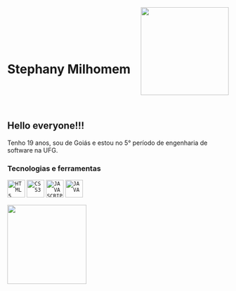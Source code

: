 <img width="200px" align="right" src="https://github.com/user-attachments/assets/9913bea9-4e49-46bc-a127-3b4abf3a5517">

</br>
</br>
</br>
</br>
</br>
<h1 align="left">Stephany Milhomem</h1>

</br>
</br>
</br>

## Hello everyone!!!

Tenho 19 anos, sou de Goiás e estou no 5° período de engenharia de software na UFG.

### Tecnologias e ferramentas

<code><img width="40px" src="https://cdn.jsdelivr.net/gh/devicons/devicon/icons/html5/html5-original-wordmark.svg" title = "HTML5"/></code>
<code><img width="40px" src="https://cdn.jsdelivr.net/gh/devicons/devicon/icons/css3/css3-original-wordmark.svg" title = "CSS3"/></code>
<code><img width="40px" src="https://cdn.jsdelivr.net/gh/devicons/devicon/icons/javascript/javascript-original.svg" title = "JAVASCRIPT"/></code>
<code><img width="40px" src="https://cdn.jsdelivr.net/gh/devicons/devicon/icons/java/java-original.svg" title = "JAVA"/></code>

<div>
<a href="https://github.com/StephanyMil">
<img loading="lazy" height="180em" src="https://github-readme-stats.vercel.app/api/top-langs/?username=StephanyMil&layout=compact&langs_count=7&theme=dracula"/>
</div>
